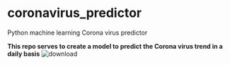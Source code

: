 # coronavirus_predictor
Python machine learning Corona virus predictor

**This repo serves to create a model to predict the Corona virus trend in a daily basis**
![download](https://github.com/imildositoe/coronavirus_predictor/assets/31238878/b5647e23-f436-44f8-8456-c7fc529e1803)
